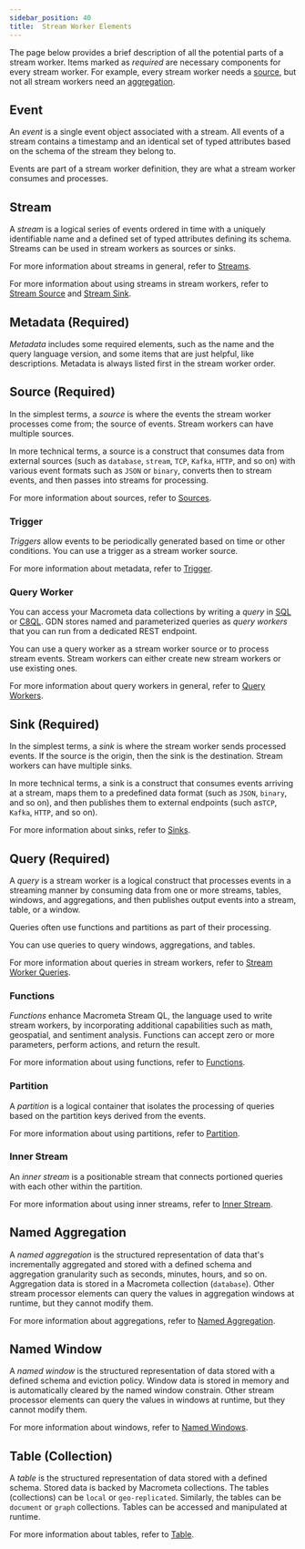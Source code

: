 ```yaml
---
sidebar_position: 40
title:  Stream Worker Elements
---
```


The page below provides a brief description of all the potential parts of a stream worker. Items marked as _required_ are necessary components for every stream worker. For example, every stream worker needs a [source](#source-required), but not all stream workers need an [aggregation](#named-aggregation).

## Event

An _event_ is a single event object associated with a stream. All events of a stream contains a timestamp and an identical set of typed attributes based on the schema of the stream they belong to.

Events are part of a stream worker definition, they are what a stream worker consumes and processes.

## Stream

A _stream_ is a logical series of events ordered in time with a uniquely identifiable name and a defined set of typed attributes defining its schema. Streams can be used in stream workers as sources or sinks.

For more information about streams in general, refer to [Streams](../../streams/).

For more information about using streams in stream workers, refer to [Stream Source](../source/stream-source) and [Stream Sink](../sink/stream-sink).

## Metadata (Required)

_Metadata_ includes some required elements, such as the name and the query language version, and some items that are just helpful, like descriptions. Metadata is always listed first in the stream worker order.

## Source (Required)

In the simplest terms, a _source_ is where the events the stream worker processes come from; the source of events. Stream workers can have multiple sources.

In more technical terms, a source is a construct that consumes data from external sources (such as `database`, `stream`, `TCP`, `Kafka`, `HTTP`, and so on) with various event formats such as `JSON` or `binary`, converts then to stream events, and then passes into streams for processing.

For more information about sources, refer to [Sources](../source/).

### Trigger

_Triggers_ allow events to be periodically generated based on time or other conditions. You can use a trigger as a stream worker source.

For more information about metadata, refer to [Trigger](../source/trigger).

### Query Worker

You can access your Macrometa data collections by writing a _query_ in [SQL](../../queries/sql/) or [C8QL](../../queries/c8ql/). GDN stores named and parameterized queries as _query workers_ that you can run from a dedicated REST endpoint.

You can use a query worker as a stream worker source or to process stream events. Stream workers can either create new stream workers or use existing ones.

For more information about query workers in general, refer to [Query Workers](../../queryworkers/).

## Sink (Required)

In the simplest terms, a _sink_ is where the stream worker sends processed events. If the source is the origin, then the sink is the destination. Stream workers can have multiple sinks.

In more technical terms, a sink is a construct that consumes events arriving at a stream, maps them to a predefined data format (such as `JSON`, `binary`, and so on), and then publishes them to external endpoints (such as`TCP`, `Kafka`, `HTTP`, and so on).

For more information about sinks, refer to [Sinks](../sink/).

## Query (Required)

A _query_ is a stream worker is a logical construct that processes events in a streaming manner by consuming data from one or more streams, tables, windows, and aggregations, and then publishes output events into a stream, table, or a window.

Queries often use functions and partitions as part of their processing.

You can use queries to query windows, aggregations, and tables.

For more information about queries in stream workers, refer to [Stream Worker Queries](../query-guide/).

### Functions

_Functions_ enhance Macrometa Stream QL, the language used to write stream workers, by incorporating additional capabilities such as math, geospatial, and sentiment analysis. Functions can accept zero or more parameters, perform actions, and return the result.

For more information about using functions, refer to [Functions](../query-guide/functions/).

### Partition

A _partition_ is a logical container that isolates the processing of queries based on the partition keys derived from the events.

For more information about using partitions, refer to [Partition](../query-guide/partition/).

### Inner Stream

An _inner stream_ is a positionable stream that connects portioned queries with each other within the partition.

For more information about using inner streams, refer to [Inner Stream](../query-guide/partition/inner-stream).

## Named Aggregation

A _named aggregation_ is the structured representation of data that's incrementally aggregated and stored with a defined schema and aggregation granularity such as seconds, minutes, hours, and so on. Aggregation data is stored in a Macrometa collection (`database`). Other stream processor elements can query the values in aggregation windows at runtime, but they cannot modify them.

For more information about aggregations, refer to [Named Aggregation](../aggregations/).

## Named Window

A _named window_ is the structured representation of data stored with a defined schema and eviction policy. Window data is stored in memory and is automatically cleared by the named window constrain. Other stream processor elements can query the values in windows at runtime, but they cannot modify them.

For more information about windows, refer to [Named Windows](../windows).

## Table (Collection)

A _table_ is the structured representation of data stored with a defined schema. Stored data is backed by Macrometa collections. The tables (collections) can be `local` or `geo-replicated`. Similarly, the tables can be `document` or `graph` collections. Tables can be accessed and manipulated at runtime.

For more information about tables, refer to [Table](../table/).
